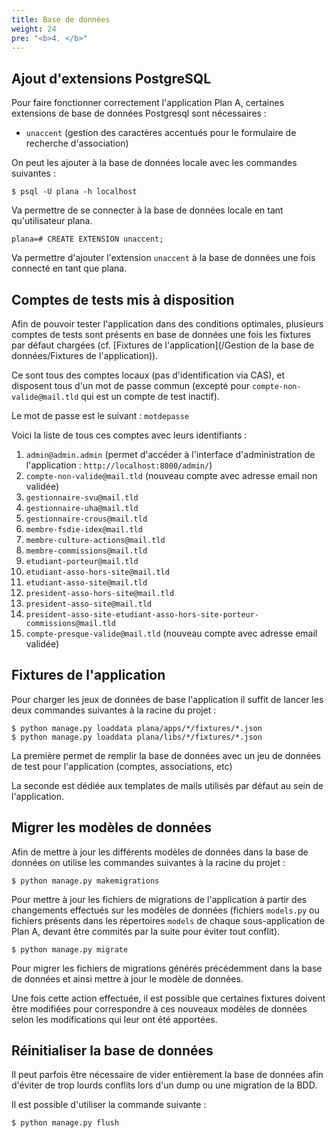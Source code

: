 ```yaml
---
title: Base de données
weight: 24
pre: "<b>4. </b>"
---
```


## Ajout d'extensions PostgreSQL

Pour faire fonctionner correctement l'application Plan A, certaines extensions de base de données Postgresql sont nécessaires :
- `unaccent` (gestion des caractères accentués pour le formulaire de recherche d'association)

On peut les ajouter à la base de données locale avec les commandes suivantes : 

```
$ psql -U plana -h localhost
```
Va permettre de se connecter à la base de données locale en tant qu'utilisateur plana.

```
plana=# CREATE EXTENSION unaccent;
```
Va permettre d'ajouter l'extension `unaccent` à la base de données une fois connecté en tant que plana.

## Comptes de tests mis à disposition

Afin de pouvoir tester l'application dans des conditions optimales, plusieurs comptes de tests sont présents en base de données une fois les fixtures par défaut chargées (cf. [Fixtures de l'application](/Gestion de la base de données/Fixtures de l'application)).

Ce sont tous des comptes locaux (pas d'identification via CAS), et disposent tous d'un mot de passe commun (excepté pour `compte-non-valide@mail.tld` qui est un compte de test inactif).

Le mot de passe est le suivant : `motdepasse`

Voici la liste de tous ces comptes avec leurs identifiants : 

1. `admin@admin.admin` (permet d'accéder à l'interface d'administration de l'application : `http://localhost:8000/admin/`)
2. `compte-non-valide@mail.tld` (nouveau compte avec adresse email non validée)
3. `gestionnaire-svu@mail.tld`
4. `gestionnaire-uha@mail.tld`
5. `gestionnaire-crous@mail.tld`
6. `membre-fsdie-idex@mail.tld`
7. `membre-culture-actions@mail.tld`
8. `membre-commissions@mail.tld`
9. `etudiant-porteur@mail.tld`
10. `etudiant-asso-hors-site@mail.tld`
11. `etudiant-asso-site@mail.tld`
12. `president-asso-hors-site@mail.tld`
13. `president-asso-site@mail.tld`
14. `president-asso-site-etudiant-asso-hors-site-porteur-commissions@mail.tld`
15. `compte-presque-valide@mail.tld` (nouveau compte avec adresse email validée)

## Fixtures de l'application

Pour charger les jeux de données de base l'application il suffit de lancer les deux commandes suivantes à la racine du projet :

```
$ python manage.py loaddata plana/apps/*/fixtures/*.json
$ python manage.py loaddata plana/libs/*/fixtures/*.json
```

La première permet de remplir la base de données avec un jeu de données de test pour l'application (comptes, associations, etc)

La seconde est dédiée aux templates de mails utilisés par défaut au sein de l'application.

## Migrer les modèles de données

Afin de mettre à jour les différents modèles de données dans la base de données on utilise les commandes suivantes à la racine du projet : 

```
$ python manage.py makemigrations
```
Pour mettre à jour les fichiers de migrations de l'application à partir des changements effectués sur les modèles de données (fichiers `models.py` ou fichiers présents dans les répertoires `models` de chaque sous-application de Plan A, devant être commités par la suite pour éviter tout conflit).

```
$ python manage.py migrate
```
Pour migrer les fichiers de migrations générés précédemment dans la base de données et ainsi mettre à jour le modèle de données. 

Une fois cette action effectuée, il est possible que certaines fixtures doivent être modifiées pour correspondre à ces nouveaux modèles de données selon les modifications qui leur ont été apportées.

## Réinitialiser la base de données

Il peut parfois être nécessaire de vider entièrement la base de données afin d'éviter de trop lourds conflits lors d'un dump ou une migration de la BDD.

Il est possible d'utiliser la commande suivante : 
```
$ python manage.py flush
```
